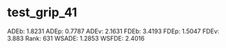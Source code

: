 # test_grip_41

ADEb: 1.8231
ADEp: 0.7787
ADEv: 2.1631
FDEb: 3.4193
FDEp: 1.5047
FDEv: 3.883
Rank: 631
WSADE: 1.2853
WSFDE: 2.4016